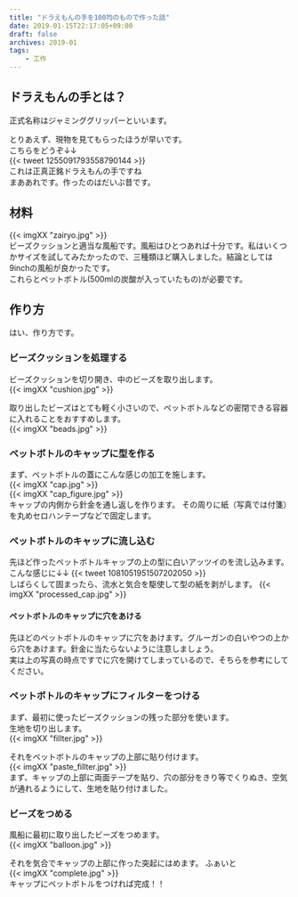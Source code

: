 ```yaml
---
title: "ドラえもんの手を100均のもので作った話"
date: 2019-01-15T22:17:05+09:00
draft: false
archives: 2019-01
tags:
    - 工作
---
```

## ドラえもんの手とは？
正式名称はジャミンググリッパーといいます。

とりあえず、現物を見てもらったほうが早いです。  
こちらをどうぞ↓↓  
{{< tweet 1255091793558790144 >}}  
これは正真正銘ドラえもんの手ですね  
まああれです。作ったのはだいぶ昔です。




## 材料
{{< imgXX "zairyo.jpg" >}}  
ビーズクッションと適当な風船です。風船はひとつあれば十分です。私はいくつかサイズを試してみたかったので、三種類ほど購入しました。結論としては9inchの風船が良かったです。  
これらとペットボトル(500mlの炭酸が入っていたもの)が必要です。  

## 作り方
はい、作り方です。

### ビーズクッションを処理する
ビーズクッションを切り開き、中のビーズを取り出します。  
{{< imgXX "cushion.jpg" >}}  

取り出したビーズはとても軽く小さいので、ペットボトルなどの密閉できる容器に入れることをおすすめします。  
{{< imgXX "beads.jpg" >}}  

### ペットボトルのキャップに型を作る
まず、ペットボトルの蓋にこんな感じの加工を施します。  
{{< imgXX "cap.jpg" >}}  
{{< imgXX "cap_figure.jpg" >}}  
キャップの内側から針金を通し返しを作ります。
その周りに紙（写真では付箋）を丸めセロハンテープなどで固定します。

### ペットボトルのキャップに流し込む
先ほど作ったペットボトルキャップの上の型に白いアッツイのを流し込みます。  
こんな感じに↓↓
{{< tweet 1081051951507202050 >}}  
しばらくして固まったら、流水と気合を駆使して型の紙を剥がします。
{{< imgXX "processed_cap.jpg" >}}  

#### ペットボトルのキャップに穴をあける
先ほどのペットボトルのキャップに穴をあけます。グルーガンの白いやつの上から穴をあけます。針金に当たらないように注意しましょう。  
実は上の写真の時点ですでに穴を開けてしまっているので、そちらを参考にしてください。

### ペットボトルのキャップにフィルターをつける
まず、最初に使ったビーズクッションの残った部分を使います。  
生地を切り出します。  
{{< imgXX "fillter.jpg" >}}  

それをペットボトルのキャップの上部に貼り付けます。  
{{< imgXX "paste_fillter.jpg" >}}  
まず、キャップの上部に両面テープを貼り、穴の部分をきり等でくりぬき、空気が通れるようにして、生地を貼り付けました。

### ビーズをつめる
風船に最初に取り出したビーズをつめます。  
{{< imgXX "balloon.jpg" >}}

それを気合でキャップの上部に作った突起にはめます。
ふぁいと  
{{< imgXX "complete.jpg" >}}  
キャップにペットボトルをつければ完成！！